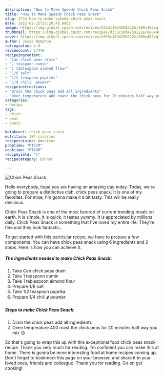 ```yaml
---
description: "How to Make Speedy Chick Peas Snack"
title: "How to Make Speedy Chick Peas Snack"
slug: 4734-how-to-make-speedy-chick-peas-snack
date: 2022-02-15T22:28:48.095Z
image: https://img-global.cpcdn.com/recipes/d355c10d4259222e/680x482cq70/chick-peas-snack-recipe-main-photo.jpg
thumbnail: https://img-global.cpcdn.com/recipes/d355c10d4259222e/680x482cq70/chick-peas-snack-recipe-main-photo.jpg
cover: https://img-global.cpcdn.com/recipes/d355c10d4259222e/680x482cq70/chick-peas-snack-recipe-main-photo.jpg
author: Jesse Hampton
ratingvalue: 4.8
reviewcount: 17446
recipeingredient:
- "Can chick peas drain"
- "1 teaspoon cumin"
- "1 tablespoon almond flour"
- "1/8 salt"
- "1/2 teaspoon paprika"
- "1/4 chili  powder"
recipeinstructions:
- "Drain the chick peas add all ingredients"
- "Oven temperature 400 roast the chick peas for 20 minutes half way you mix 😉"
categories:
- Recipe
tags:
- chick
- peas
- snack

katakunci: chick peas snack 
nutrition: 184 calories
recipecuisine: American
preptime: "PT21M"
cooktime: "PT45M"
recipeyield: "1"
recipecategory: Dinner

---
```



![Chick Peas Snack](https://img-global.cpcdn.com/recipes/d355c10d4259222e/680x482cq70/chick-peas-snack-recipe-main-photo.jpg)

Hello everybody, hope you are having an amazing day today. Today, we're going to prepare a distinctive dish, chick peas snack. It is one of my favorites. For mine, I'm gonna make it a bit tasty. This will be really delicious.

Chick Peas Snack is one of the most favored of current trending meals on earth. It is simple, it is quick, it tastes yummy. It is appreciated by millions daily. Chick Peas Snack is something that I've loved my entire life. They're fine and they look fantastic.




To get started with this particular recipe, we have to prepare a few components. You can have chick peas snack using 6 ingredients and 2 steps. Here is how you can achieve it.

<!--inarticleads1-->

##### The ingredients needed to make Chick Peas Snack:

1. Take Can chick peas drain
1. Take 1 teaspoon cumin
1. Take 1 tablespoon almond flour
1. Prepare 1/8 salt
1. Take 1/2 teaspoon paprika
1. Prepare 1/4 chili 🌶 powder




<!--inarticleads2-->

##### Steps to make Chick Peas Snack:

1. Drain the chick peas add all ingredients
1. Oven temperature 400 roast the chick peas for 20 minutes half way you mix 😉




So that's going to wrap this up with this exceptional food chick peas snack recipe. Thank you very much for reading. I'm confident you can make this at home. There is gonna be more interesting food at home recipes coming up. Don't forget to bookmark this page on your browser, and share it to your loved ones, friends and colleague. Thank you for reading. Go on get cooking!

